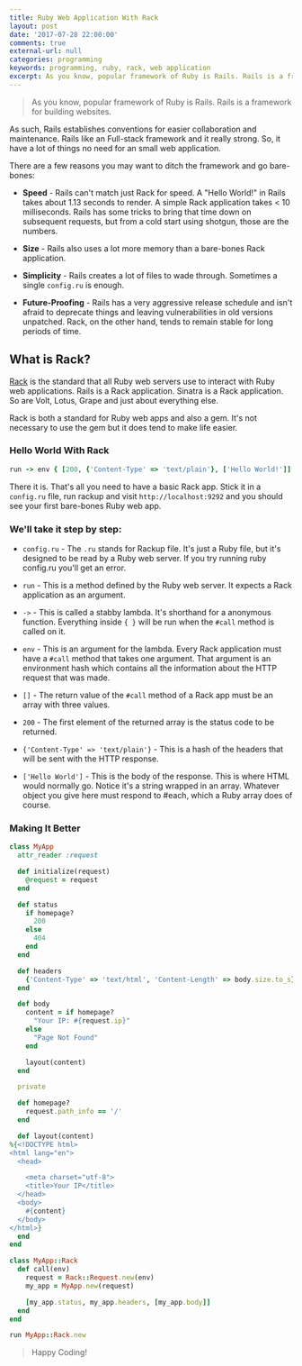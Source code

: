 ```yaml
---
title: Ruby Web Application With Rack
layout: post
date: '2017-07-28 22:00:00'
comments: true
external-url: null
categories: programming
keywords: programming, ruby, rack, web application
excerpt: As you know, popular framework of Ruby is Rails. Rails is a framework for building websites. As such, Rails establishes conventions for easier collaboration and maintenance.
---
```


>As you know, popular framework of Ruby is Rails. Rails is a framework for building websites. 

As such, Rails establishes conventions for easier collaboration and maintenance. Rails like an Full-stack framework and it really strong. So, it have a lot of things no need for an small web application.

There are a few reasons you may want to ditch the framework and go bare-bones:

- **Speed** - Rails can't match just Rack for speed. A "Hello World!" in Rails takes about 1.13 seconds to render. A simple Rack application takes < 10 milliseconds. Rails has some tricks to bring that time down on subsequent requests, but from a cold start using shotgun, those are the numbers.

- **Size** - Rails also uses a lot more memory than a bare-bones Rack application.

- **Simplicity** - Rails creates a lot of files to wade through. Sometimes a single `config.ru` is enough.

- **Future-Proofing** - Rails has a very aggressive release schedule and isn't afraid to deprecate things and leaving vulnerabilities in old versions unpatched. Rack, on the other hand, tends to remain stable for long periods of time.

## What is Rack?

[Rack](https://github.com/rack/rack) is the standard that all Ruby web servers use to interact with Ruby web applications. Rails is a Rack application. Sinatra is a Rack application. So are Volt, Lotus, Grape and just about everything else.

Rack is both a standard for Ruby web apps and also a gem. It's not necessary to use the gem but it does tend to make life easier.

### Hello World With Rack

```ruby
run -> env { [200, {'Content-Type' => 'text/plain'}, ['Hello World!']] }
```

There it is. That's all you need to have a basic Rack app. Stick it in a `config.ru` file, run rackup and visit `http://localhost:9292` and you should see your first bare-bones Ruby web app.

### We'll take it step by step:

- `config.ru` - The `.ru` stands for Rackup file. It's just a Ruby file, but it's designed to be read by a Ruby web server. If you try running ruby config.ru you'll get an error.

- `run` - This is a method defined by the Ruby web server. It expects a Rack application as an argument.

- `->` - This is called a stabby lambda. It's shorthand for a anonymous function. Everything inside `{ }` will be run when the `#call` method is called on it.

- `env` - This is an argument for the lambda. Every Rack application must have a `#call` method that takes one argument. That argument is an environment hash which contains all the information about the HTTP request that was made.

- `[]` - The return value of the `#call` method of a Rack app must be an array with three values.

- `200` - The first element of the returned array is the status code to be returned.

- `{'Content-Type' => 'text/plain'}` - This is a hash of the headers that will be sent with the HTTP response.

- `['Hello World']` - This is the body of the response. This is where HTML would normally go. Notice it's a string wrapped in an array. Whatever object you give here must respond to #each, which a Ruby array does of course.

### Making It Better

```ruby
class MyApp
  attr_reader :request

  def initialize(request)
    @request = request
  end

  def status
    if homepage?
      200
    else
      404
    end
  end

  def headers
    {'Content-Type' => 'text/html', 'Content-Length' => body.size.to_s}
  end

  def body
    content = if homepage?
      "Your IP: #{request.ip}"
    else
      "Page Not Found"
    end

    layout(content)
  end

  private

  def homepage?
    request.path_info == '/'
  end

  def layout(content)
%{<!DOCTYPE html>
<html lang="en">
  <head>

    <meta charset="utf-8">
    <title>Your IP</title>
  </head>
  <body>
    #{content}
  </body>
</html>}
  end
end

class MyApp::Rack
  def call(env)
    request = Rack::Request.new(env)
    my_app = MyApp.new(request)

    [my_app.status, my_app.headers, [my_app.body]]
  end
end

run MyApp::Rack.new
```


>Happy Coding!




